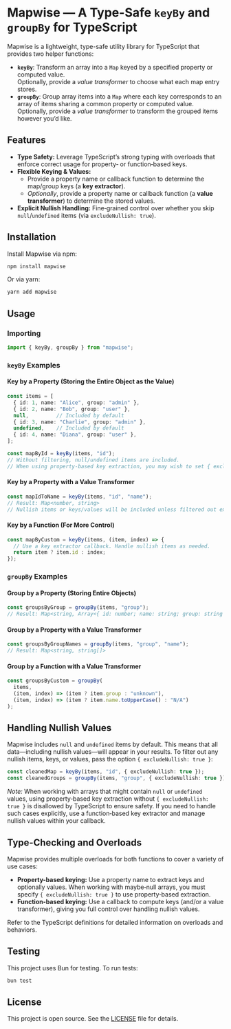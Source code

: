 # Mapwise — A Type-Safe `keyBy` and `groupBy` for TypeScript

Mapwise is a lightweight, type-safe utility library for TypeScript that provides two helper functions:

- **`keyBy`**: Transform an array into a `Map` keyed by a specified property or computed value.  
  Optionally, provide a *value transformer* to choose what each map entry stores.
- **`groupBy`**: Group array items into a `Map` where each key corresponds to an array of items sharing a common property or computed value.  
  Optionally, provide a *value transformer* to transform the grouped items however you’d like.

## Features

- **Type Safety:** Leverage TypeScript’s strong typing with overloads that enforce correct usage for property‑ or function‑based keys.
- **Flexible Keying & Values:**  
  - Provide a property name or callback function to determine the map/group keys (a **key extractor**).  
  - *Optionally*, provide a property name or callback function (a **value transformer**) to determine the stored values.
- **Explicit Nullish Handling:** Fine‑grained control over whether you skip `null`/`undefined` items (via `excludeNullish: true`).

## Installation

Install Mapwise via npm:

~~~bash
npm install mapwise
~~~

Or via yarn:

~~~bash
yarn add mapwise
~~~

## Usage

### Importing

~~~typescript
import { keyBy, groupBy } from "mapwise";
~~~

### `keyBy` Examples

#### Key by a Property (Storing the Entire Object as the Value)

~~~typescript
const items = [
  { id: 1, name: "Alice", group: "admin" },
  { id: 2, name: "Bob", group: "user" },
  null,         // Included by default
  { id: 3, name: "Charlie", group: "admin" },
  undefined,    // Included by default
  { id: 4, name: "Diana", group: "user" },
];

const mapById = keyBy(items, "id");
// Without filtering, null/undefined items are included.
// When using property‑based key extraction, you may wish to set { excludeNullish: true }.
~~~

#### Key by a Property with a Value Transformer

~~~typescript
const mapIdToName = keyBy(items, "id", "name");
// Result: Map<number, string>
// Nullish items or keys/values will be included unless filtered out explicitly.
~~~

#### Key by a Function (For More Control)

~~~typescript
const mapByCustom = keyBy(items, (item, index) => {
  // Use a key extractor callback. Handle nullish items as needed.
  return item ? item.id : index;
});
~~~

### `groupBy` Examples

#### Group by a Property (Storing Entire Objects)

~~~typescript
const groupsByGroup = groupBy(items, "group");
// Result: Map<string, Array<{ id: number; name: string; group: string }>>
~~~

#### Group by a Property with a Value Transformer

~~~typescript
const groupsByGroupNames = groupBy(items, "group", "name");
// Result: Map<string, string[]>
~~~

#### Group by a Function with a Value Transformer

~~~typescript
const groupsByCustom = groupBy(
  items,
  (item, index) => (item ? item.group : "unknown"),
  (item, index) => (item ? item.name.toUpperCase() : "N/A")
);
~~~

## Handling Nullish Values

Mapwise includes `null` and `undefined` items by default. This means that all data—including nullish values—will appear in your results. To filter out any nullish items, keys, or values, pass the option `{ excludeNullish: true }`:

~~~typescript
const cleanedMap = keyBy(items, "id", { excludeNullish: true });
const cleanedGroups = groupBy(items, "group", { excludeNullish: true });
~~~

_Note:_ When working with arrays that might contain `null` or `undefined` values, using property‑based key extraction without `{ excludeNullish: true }` is disallowed by TypeScript to ensure safety. If you need to handle such cases explicitly, use a function‑based key extractor and manage nullish values within your callback.

## Type-Checking and Overloads

Mapwise provides multiple overloads for both functions to cover a variety of use cases:
- **Property-based keying:** Use a property name to extract keys and optionally values. When working with maybe‑null arrays, you must specify `{ excludeNullish: true }` to use property‑based extraction.
- **Function-based keying:** Use a callback to compute keys (and/or a value transformer), giving you full control over handling nullish values.

Refer to the TypeScript definitions for detailed information on overloads and behaviors.

## Testing

This project uses Bun for testing. To run tests:

~~~bash
bun test
~~~

## License

This project is open source. See the [LICENSE](LICENSE) file for details.
